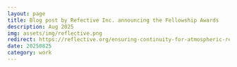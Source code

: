 ```yaml
---
layout: page
title: Blog post by Refective Inc. announcing the Fellowship Awards
description: Aug 2025
img: assets/img/reflective.png
redirect: https://reflective.org/ensuring-continuity-for-atmospheric-research/
date: 20250825
category: work
---
```

